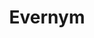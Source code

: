 ---
blog: https://evernym.com/blog
codehost: https://github.com/https://github.com/evernym
logohandle: evernym
sort: evernym
title: Evernym
twitter: https://x.com/evernym
website: https://www.evernym.com/
---
